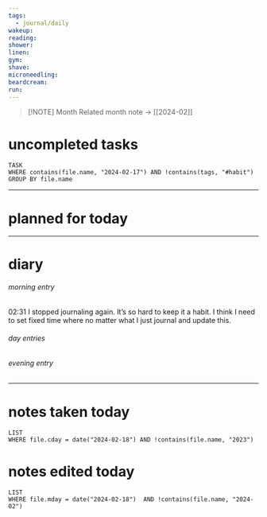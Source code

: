 ```yaml
---
tags:
  - journal/daily
wakeup: 
reading: 
shower: 
linen: 
gym: 
shave: 
microneedling: 
beardcream: 
run:
---
```


>[!NOTE] Month
>Related month note → [[2024-02]]

# uncompleted tasks
```dataview
TASK
WHERE contains(file.name, "2024-02-17") AND !contains(tags, "#habit")
GROUP BY file.name
```
- - - 

# planned for today


- - - 
# diary
###### morning entry
02:31 I stopped journaling again. It’s so hard to keep it a habit. I think I need to set fixed time where no matter what I just journal and update this.

###### day entries

###### evening entry


- - -

# notes taken today
```dataview
LIST
WHERE file.cday = date("2024-02-18") AND !contains(file.name, "2023")
```

# notes edited today
```dataview
LIST
WHERE file.mday = date("2024-02-18")  AND !contains(file.name, "2024-02")
```